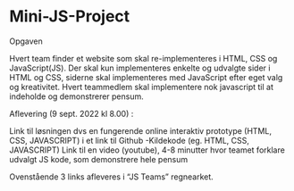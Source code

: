 # Mini-JS-Project

Opgaven

Hvert team finder et website som skal re-implementeres i HTML, CSS og JavaScript(JS). 
Der skal kun implementeres enkelte og udvalgte sider i HTML og CSS, siderne skal implementeres med JavaScript efter eget valg og kreativitet.
Hvert teammedlem skal implementere nok javascript til at indeholde og demonstrerer pensum. 

 Aflevering (9 sept. 2022 kl 8.00) :

Link til løsningen dvs en fungerende online interaktiv prototype (HTML, CSS, JAVASCRIPT)
i et link til Github  -Kildekode (eg. HTML, CSS, JAVASCRIPT) 
Link til en video (youtube), 4-8 minutter hvor teamet forklare udvalgt JS kode, som demonstrere hele pensum 

Ovenstående 3 links afleveres i  “JS Teams” regnearket.
